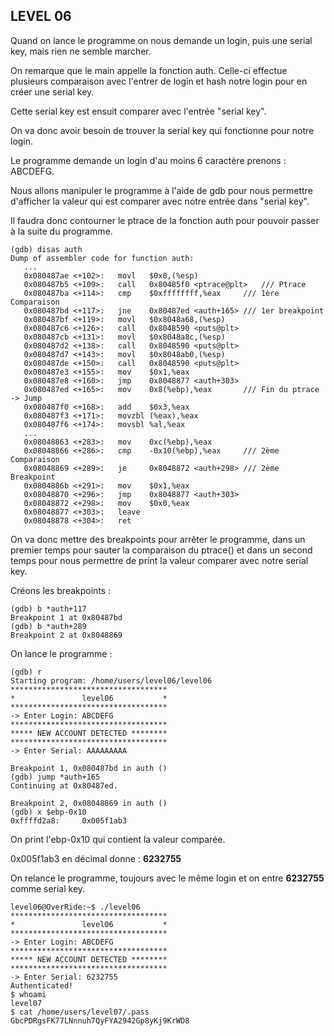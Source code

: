 
## LEVEL 06

Quand on lance le programme on nous demande un login, puis une serial key, mais rien ne semble marcher.

On remarque que le main appelle la fonction auth. Celle-ci effectue plusieurs comparaison avec l'entrer de login et hash notre login pour en créer une serial key. 

Cette serial key est ensuit comparer avec l'entrée "serial key".

On va donc avoir besoin de trouver la serial key qui fonctionne pour notre login.

Le programme demande un login d'au moins 6 caractère prenons : ABCDEFG.

Nous allons manipuler le programme à l'aide de gdb pour nous permettre d'afficher la valeur qui est comparer avec notre entrée dans "serial key". 

Il faudra donc contourner le ptrace de la fonction auth pour pouvoir passer à la suite du programme.
```
(gdb) disas auth
Dump of assembler code for function auth:
   ...
   0x080487ae <+102>:   movl   $0x0,(%esp)
   0x080487b5 <+109>:   call   0x80485f0 <ptrace@plt>   /// Ptrace
   0x080487ba <+114>:   cmp    $0xffffffff,%eax		/// 1ère Comparaison
   0x080487bd <+117>:   jne    0x80487ed <auth+165>	/// 1er breakpoint
   0x080487bf <+119>:   movl   $0x8048a68,(%esp)
   0x080487c6 <+126>:   call   0x8048590 <puts@plt>
   0x080487cb <+131>:   movl   $0x8048a8c,(%esp)
   0x080487d2 <+138>:   call   0x8048590 <puts@plt>
   0x080487d7 <+143>:   movl   $0x8048ab0,(%esp)
   0x080487de <+150>:   call   0x8048590 <puts@plt>
   0x080487e3 <+155>:   mov    $0x1,%eax
   0x080487e8 <+160>:   jmp    0x8048877 <auth+303>
   0x080487ed <+165>:   mov    0x8(%ebp),%eax		/// Fin du ptrace -> Jump
   0x080487f0 <+168>:   add    $0x3,%eax
   0x080487f3 <+171>:   movzbl (%eax),%eax
   0x080487f6 <+174>:   movsbl %al,%eax
   ...
   0x08048863 <+283>:   mov    0xc(%ebp),%eax
   0x08048866 <+286>:   cmp    -0x10(%ebp),%eax		/// 2ème Comparaison
   0x08048869 <+289>:   je     0x8048872 <auth+298>	/// 2ème Breakpoint
   0x0804886b <+291>:   mov    $0x1,%eax
   0x08048870 <+296>:   jmp    0x8048877 <auth+303>
   0x08048872 <+298>:   mov    $0x0,%eax
   0x08048877 <+303>:   leave
   0x08048878 <+304>:   ret
```

On va donc mettre des breakpoints pour arrêter le programme, dans un premier temps pour sauter la comparaison du ptrace() et dans un second temps pour nous permettre de print la valeur comparer avec notre serial key.

Créons les breakpoints :
```
(gdb) b *auth+117
Breakpoint 1 at 0x80487bd
(gdb) b *auth+289
Breakpoint 2 at 0x8048869
```

On lance le programme :
```
(gdb) r
Starting program: /home/users/level06/level06
***********************************
*               level06           *
***********************************
-> Enter Login: ABCDEFG
***********************************
***** NEW ACCOUNT DETECTED ********
***********************************
-> Enter Serial: AAAAAAAAA

Breakpoint 1, 0x080487bd in auth ()
(gdb) jump *auth+165
Continuing at 0x80487ed.

Breakpoint 2, 0x08048869 in auth ()
(gdb) x $ebp-0x10
0xffffd2a8:     0x005f1ab3
```

On print l'ebp-0x10 qui contient la valeur comparée.

0x005f1ab3 en décimal donne : **6232755**

On relance le programme, toujours avec le même login et on entre **6232755** comme serial key.

```
level06@OverRide:~$ ./level06
***********************************
*               level06           *
***********************************
-> Enter Login: ABCDEFG
***********************************
***** NEW ACCOUNT DETECTED ********
***********************************
-> Enter Serial: 6232755
Authenticated!
$ whoami
level07
$ cat /home/users/level07/.pass
GbcPDRgsFK77LNnnuh7QyFYA2942Gp8yKj9KrWD8
```
